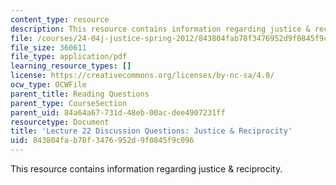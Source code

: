 ```yaml
---
content_type: resource
description: This resource contains information regarding justice & reciprocity.
file: /courses/24-04j-justice-spring-2012/843804fab78f3476952d9f0845f9c096_MIT24_04JS12_disc22.pdf
file_size: 360611
file_type: application/pdf
learning_resource_types: []
license: https://creativecommons.org/licenses/by-nc-sa/4.0/
ocw_type: OCWFile
parent_title: Reading Questions
parent_type: CourseSection
parent_uid: 84a64a67-731d-48eb-00ac-dee4907231ff
resourcetype: Document
title: 'Lecture 22 Discussion Questions: Justice & Reciprocity'
uid: 843804fa-b78f-3476-952d-9f0845f9c096
---
```

This resource contains information regarding justice & reciprocity.